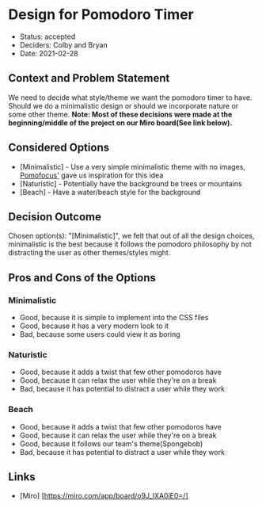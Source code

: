 # Design for Pomodoro Timer

* Status: accepted
* Deciders: Colby and Bryan
* Date: 2021-02-28

## Context and Problem Statement

We need to decide what style/theme we want the pomodoro timer to have. Should we do a minimalistic design or should we incorporate nature or some other theme. **Note: Most of these decisions were made at the beginning/middle of the project on our Miro board(See link below).**

## Considered Options

* [Minimalistic] - Use a very simple minimalistic theme with no images, [Pomofocus'](https://pomofocus.io/) gave us inspiration for this idea
* [Naturistic] - Potentially have the background be trees or mountains
* [Beach] - Have a water/beach style for the background

## Decision Outcome

Chosen option(s): "[Minimalistic]", we felt that out of all the design choices, minimalistic is the best because it follows the pomodoro philosophy by not distracting the user as other themes/styles might.

## Pros and Cons of the Options <!-- optional -->

### Minimalistic

* Good, because it is simple to implement into the CSS files
* Good, because it has a very modern look to it
* Bad, because some users could view it as boring

### Naturistic

* Good, because it adds a twist that few other pomodoros have
* Good, because it can relax the user while they're on a break
* Bad, because it has potential to distract a user while they work

### Beach

* Good, because it adds a twist that few other pomodoros have
* Good, because it can relax the user while they're on a break
* Good, because it follows our team's theme(Spongebob)
* Bad, because it has potential to distract a user while they work

## Links

* [Miro] [https://miro.com/app/board/o9J_lXA0iE0=/] <!-- example: Refined by [ADR-0005](0005-example.md) -->
